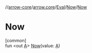 //[arrow-core](../../../../index.md)/[arrow.core](../../index.md)/[Eval](../index.md)/[Now](index.md)/[Now](-now.md)

# Now

[common]\
fun &lt;out [A](index.md)&gt; [Now](-now.md)(value: [A](index.md))

